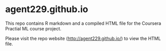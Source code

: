 agent229.github.io
==================
This repo contains R markdown and a compiled HTML file for the Coursera Practial ML course project.

Please visit the repo website (http://agent229.github.io/) to view the HTML file.

